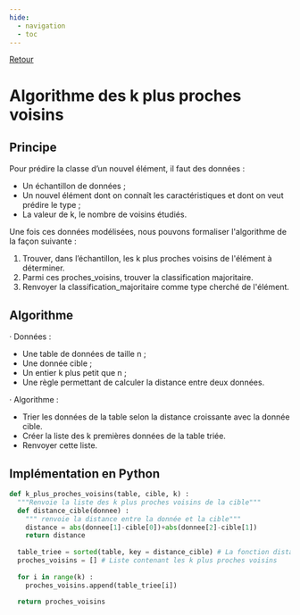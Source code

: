 ```yaml
---
hide:
  - navigation
  - toc
---
```

<script type="text/javascript" src="http://cdn.mathjax.org/mathjax/latest/MathJax.js?config=default"></script>
[Retour](../../)


# **Algorithme des k plus proches voisins**


## Principe
Pour prédire la classe d’un nouvel élément, il faut des données :

* Un échantillon de données ;
* Un nouvel élément dont on connaît les caractéristiques et dont on veut prédire le type ;
* La valeur de k, le nombre de voisins étudiés.

Une fois ces données modélisées, nous pouvons formaliser l'algorithme de la façon suivante :

1. Trouver, dans l’échantillon, les k plus proches voisins de l'élément à déterminer.
2. Parmi ces proches_voisins, trouver la classification majoritaire.
3. Renvoyer la classification_majoritaire comme type cherché de l'élément.

## Algorithme
· Données :

* Une table de données de taille n ;
* Une donnée cible ;
* Un entier k plus petit que n ;
* Une règle permettant de calculer la distance entre deux données.

· Algorithme :

* Trier les données de la table selon la distance croissante avec la donnée cible.
* Créer la liste des k premières données de la table triée.
* Renvoyer cette liste.

## Implémentation en Python

```python
def k_plus_proches_voisins(table, cible, k) :
  """Renvoie la liste des k plus proches voisins de la cible"""
  def distance_cible(donnee) :
    """ renvoie la distance entre la donnée et la cible"""
    distance = abs(donnee[1]-cible[0])+abs(donnee[2]-cible[1])
    return distance
    
  table_triee = sorted(table, key = distance_cible) # La fonction distance_cible est appliquée sur chaque élément de table avant de trier
  proches_voisins = [] # Liste contenant les k plus proches voisins
  
  for i in range(k) :
    proches_voisins.append(table_triee[i])
  
  return proches_voisins
```